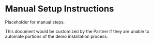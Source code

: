 # Manual Setup Instructions

Placeholder for manual steps.

This document would be customized by the Partner if they are unable to automate portions of the demo installation process.